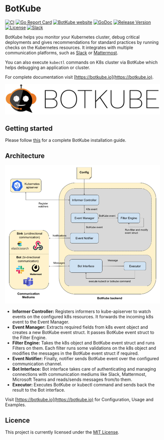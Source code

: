 # BotKube

[![CI](https://github.com/kubeshop/botkube/workflows/CI/badge.svg?branch=main)](https://github.com/kubeshop/botkube/actions?query=workflow%3ACI+branch%3Amain)
[![Go Report Card](https://goreportcard.com/badge/github.com/kubeshop/botkube)](https://goreportcard.com/report/github.com/kubeshop/botkube)
[![BotKube website](https://img.shields.io/badge/docs-botkube.io-blue.svg)](https://botkube.io)
[![GoDoc](https://godoc.org/github.com/kubeshop/botkube?status.svg)](https://godoc.org/github.com/kubeshop/botkube)
[![Release Version](https://img.shields.io/github/v/release/kubeshop/botkube?label=Botkube)](https://github.com/kubeshop/botkube/releases/latest)
[![License](https://img.shields.io/github/license/kubeshop/botkube?color=light%20green&logo=github)](https://github.com/kubeshop/botkube/blob/main/LICENSE)
[![Slack](https://badgen.net/badge/slack/BotKube?icon=slack)](http://join.botkube.io/)

BotKube helps you monitor your Kubernetes cluster, debug critical deployments and gives recommendations for standard practices by running checks on the Kubernetes resources. It integrates with multiple communication platforms, such as [Slack](https://slack.com) or [Mattermost](https://mattermost.com).

You can also execute `kubectl` commands on K8s cluster via BotKube which helps debugging an application or cluster.

For complete documentation visit [https://botkube.io](https://botkube.io).

![](./docs/assets/botkube-title.jpg)

## Getting started

Please follow [this](https://botkube.io/installation/) for a complete BotKube installation guide.

## Architecture
![](./docs/assets/botkube_arch.jpg)
- **Informer Controller:** Registers informers to kube-apiserver to watch events on the configured k8s resources. It forwards the incoming k8s event to the Event Manager.
- **Event Manager:** Extracts required fields from k8s event object and creates a new BotKube event struct. It passes BotKube event struct to the Filter Engine.
- **Filter Engine:** Takes the k8s object and BotKube event struct and runs Filters on them. Each filter runs some validations on the k8s object and modifies the messages in the BotKube event struct if required.
- **Event Notifier:** Finally, notifier sends BotKube event over the configured communication channel.
- **Bot Interface:** Bot interface takes care of authenticating and managing connections with communication mediums like Slack, Mattermost, Microsoft Teams and reads/sends messages from/to them.
- **Executor:** Executes BotKube or kubectl command and sends back the result to the Bot interface.

Visit [https://botkube.io](https://botkube.io) for Configuration, Usage and Examples.

## Licence

This project is currently licensed under the [MIT License](https://github.com/kubeshop/botkube/blob/main/LICENSE).

